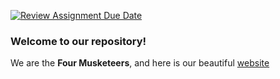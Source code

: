 [![Review Assignment Due Date](https://classroom.github.com/assets/deadline-readme-button-22041afd0340ce965d47ae6ef1cefeee28c7c493a6346c4f15d667ab976d596c.svg)](https://classroom.github.com/a/n_s6QtwT)
### Welcome to our repository!
We are the **Four Musketeers**, and here is our beautiful [website](https://josephmehdiyev.github.io/homework-website/)
